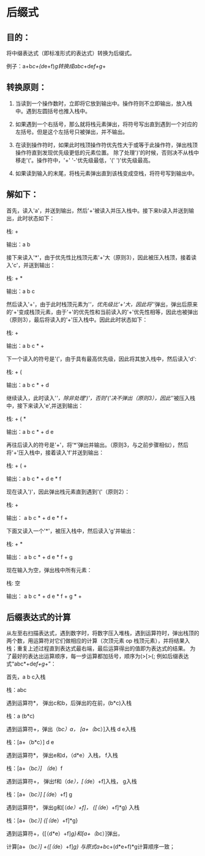 # 后缀式

## 目的：

将中缀表达式（即标准形式的表达式）转换为后缀式。

例子：a+b*c+(d*e+f)*g转换成abc*+de*f+g*+

 

## 转换原则：

1. 当读到一个操作数时，立即将它放到输出中。操作符则不立即输出，放入栈中。遇到左圆括号也推入栈中。

2. 如果遇到一个右括号，那么就将栈元素弹出，将符号写出直到遇到一个对应的左括号。但是这个左括号只被弹出，并不输出。

3. 在读到操作符时，如果此时栈顶操作符优先性大于或等于此操作符，弹出栈顶操作符直到发现优先级更低的元素位置。
除了处理')'的时候，否则决不从栈中移走'('。操作符中，'+' '-'优先级最低，'(' ')'优先级最高。

4. 如果读到输入的末尾，将栈元素弹出直到该栈变成空栈，将符号写到输出中。

 

## 解如下：

首先，读入'a'，并送到输出，然后'+'被读入并压入栈中。接下来b读入并送到输出，此时状态如下：

栈: +                                   

输出：a b



接下来读入'*'，由于优先性比栈顶元素'+'大（原则3），因此被压入栈顶，接着读入'c'，并送到输出：

栈: + *                                 

输出：a b c

        

然后读入'+'，由于此时栈顶元素为'*'，优先级比'+'大，因此将'*'弹出，弹出后原来的'+'变成栈顶元素，由于'+'的优先性和当前读入的'+'优先性相等，因此也被弹出（原则3），最后将读入的'+'压入栈中。因此此时状态如下：

栈: +                                   

输出：a b c * +

     

下一个读入的符号是'('，由于具有最高优先级，因此将其放入栈中，然后读入'd':

栈: + (                                 

输出：a b c * + d

           

继续读入，此时读入'*'，除非处理')'，否则'('决不弹出（原则3），因此'*'被压入栈中，接下来读入'e',并送到输出：

栈: + ( *                               

输出：a b c * + d e

             

再往后读入的符号是'+'，将'*'弹出并输出。（原则3，与之前步骤相似），然后将'+'压入栈中，接着读入'f'并送到输出：

栈:    + ( +                            

输出：a b c * + d e * f

           

现在读入')'，因此弹出栈元素直到遇到'('（原则2）：

栈:    +                              

输出： a b c * + d e * f +

          

下面又读入一个'*'，被压入栈中，然后读入'g'并输出：

栈:    + *                                

输出： a b c * + d e * f + g

          

现在输入为空，弹出栈中所有元素：

栈:    空                                  

输出： a b c * + d e * f + g * +          


## 后缀表达式的计算

从左至右扫描表达式，遇到数字时，将数字压入堆栈，遇到运算符时，弹出栈顶的两个数，用运算符对它们做相应的计算（次顶元素 op 栈顶元素），并将结果入栈；重复上述过程直到表达式最右端，最后运算得出的值即为表达式的结果。
为了最好的表达出运算顺序，每一步运算都加括号，顺序为(>[>{;
例如后缀表达式“abc*+de*f+g*+”：

首先，a b c入栈

栈：abc

遇到运算符*， 弹出c和b，后弹出的在前，(b*c)入栈

栈：a (b*c)

遇到运算符+，弹出（b*c）a， [a+（b*c）]入栈 d e入栈

栈：[a+（b*c）] d e

遇到运算符*， 弹出e和d，（d*e）入栈， f入栈

栈：[a+（b*c）] （d*e）f

遇到运算符+， 弹出f和（d*e），[（d*e）+f]入栈， g入栈

栈：[a+（b*c）] [（d*e）+f] g

遇到运算符*， 弹出g和[（d*e）+f]， 	{[（d*e）+f]*g} 入栈

栈：[a+（b*c）] {[（d*e）+f]*g}

遇到运算符+，{[（d*e）+f]*g}和[a+（b*c）]弹出，

计算[a+（b*c）] +{[（d*e）+f]*g}
与原式a+b*c+(d*e+f)*g计算顺序一致；
